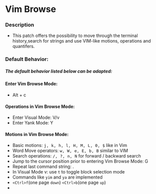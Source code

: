 # Vim Browse
### Description
- This patch offers the possibility to move through the terminal history,search for strings and use VIM-like motions, operations and quantifers.

### Default Behavior:
##### The default behavior listed below can be adapted:
#### Enter Vim Browse Mode:
- Alt + c
#### Operations in Vim Browse Mode:
- Enter Visual Mode: V/v
- Enter Yank Mode: Y

#### Motions in Vim Browse Mode:
- Basic motions: <font size=3 face="monospace">j, k, h, l, H, M, L, 0, $</font> like in Vim
- Word Move operators: <font size=3 face="monospace">w, W, e, E, b, B</font> similar to VIM
- Search operations: <font size=3 face="monospace">/, ?, n, N</font> for forward / backward search
- Jump to the cursor position prior to entering Vim Browse Mode: G
- Repeat last command string: .
- In Visual Mode v: use `t` to toggle block selection mode
- Commands like `yim` and `ya` are implemented
- `<Ctrl>f`(one page `down`) `<Ctrl>b`(one page `up`)
-
